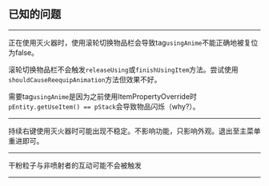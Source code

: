 ## 已知的问题

---

正在使用灭火器时，使用滚轮切换物品栏会导致tag`usingAnime`不能正确地被复位为false。

滚轮切换物品栏不会触发`releaseUsing`或`finishUsingItem`方法。尝试使用`shouldCauseReequipAnimation`方法但效果不好。

需要tag`usingAnime`是因为之前使用ItemPropertyOverride时`pEntity.getUseItem() == pStack`会导致物品闪烁（why?）。

---

持续右键使用灭火器时可能出现不稳定。不影响功能，只影响外观。退出至主菜单重进即可。

---

干粉粒子与非喷射者的互动可能不会被触发

---